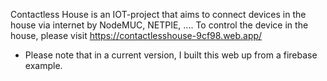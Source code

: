 Contactless House is an IOT-project that aims to connect devices in the house via internet by NodeMUC, NETPIE, .... 
To control the device in the house, please visit https://contactlesshouse-9cf98.web.app/

* Please note that in a current version, I built this web up from a firebase example. 


